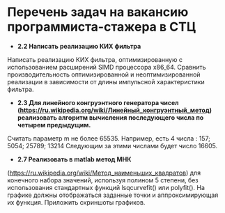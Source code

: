 # Перечень задач на вакансию программиста-стажера в СТЦ
* **2.2	Написать реализацию КИХ фильтра**

Написать реализацию КИХ фильтра, оптимизированную с использованием расширений SIMD процессора x86_64. Сравнить производительность оптимизированной и неоптимизированной реализации в зависимости от длины импульсной характеристики фильтра.

* **2.3	Для линейного конгруэнтного генератора чисел (https://ru.wikipedia.org/wiki/Линейный_конгруэнтный_метод) реализовать алгоритм вычисления последующего числа по четырем предыдущим.**

Считать параметр m не более 65535. Например, есть 4 числа : 157;  5054; 25789; 13214
Следующим за этими числами будет число 16605.

* **2.7	Реализовать в matlab метод МНК**

(https://ru.wikipedia.org/wiki/Метод_наименьших_квадратов) для конечного набора значений, используя полином 5 степени, без использования стандартных функций lsqcurvefit() или polyfit(). На графике должны отображаться заданные точки и аппроксимирующая их функция. Приложить скриншоты графиков.
